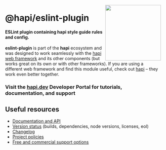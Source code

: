 <a href="https://hapi.dev"><img src="https://raw.githubusercontent.com/hapijs/assets/master/images/family.png" width="180px" align="right" /></a>

# @hapi/eslint-plugin

#### ESLint plugin containing hapi style guide rules and config.

**eslint-plugin** is part of the **hapi** ecosystem and was designed to work seamlessly with the [hapi web framework](https://hapi.dev) and its other components (but works great on its own or with other frameworks). If you are using a different web framework and find this module useful, check out [hapi](https://hapi.dev) – they work even better together.

### Visit the [hapi.dev](https://hapi.dev) Developer Portal for tutorials, documentation, and support

## Useful resources

- [Documentation and API](https://hapi.dev/family/eslint-plugin/)
- [Version status](https://hapi.dev/resources/status/#eslint-plugin) (builds, dependencies, node versions, licenses, eol)
- [Changelog](https://hapi.dev/family/eslint-plugin/changelog/)
- [Project policies](https://hapi.dev/policies/)
- [Free and commercial support options](https://hapi.dev/support/)
